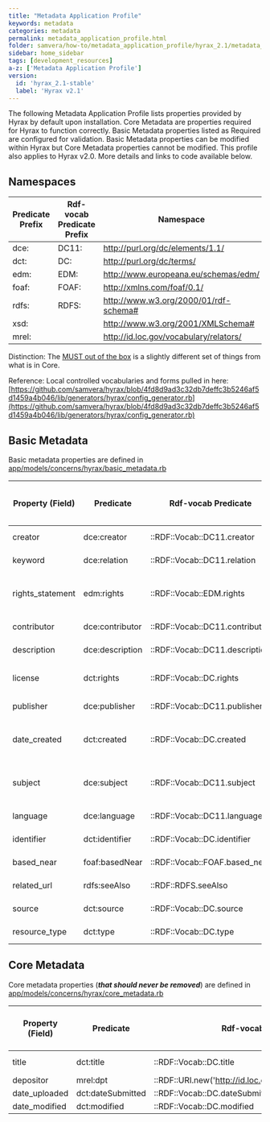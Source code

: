```yaml
---
title: "Metadata Application Profile"
keywords: metadata
categories: metadata
permalink: metadata_application_profile.html
folder: samvera/how-to/metadata_application_profile/hyrax_2.1/metadata_application_profile.md
sidebar: home_sidebar
tags: [development_resources]
a-z: ['Metadata Application Profile']
version:
  id: 'hyrax_2.1-stable'
  label: 'Hyrax v2.1'
---
```


The following Metadata Application Profile lists properties provided by Hyrax by default upon installation. Core Metadata are properties required for Hyrax to function correctly. Basic Metadata properties listed as Required are configured for validation. Basic Metadata properties can be modified within Hyrax but Core Metadata properties cannot be modified. This profile also applies to Hyrax v2.0. More details and links to code available below.

## Namespaces

| Predicate Prefix | Rdf-vocab Predicate Prefix | Namespace |
| -------- | --------- | -------- |
| dce: | DC11: | http://purl.org/dc/elements/1.1/ |
| dct: | DC: | http://purl.org/dc/terms/ |
| edm: | EDM: | http://www.europeana.eu/schemas/edm/ |
| foaf: | FOAF: | http://xmlns.com/foaf/0.1/ |
| rdfs: | RDFS: | http://www.w3.org/2000/01/rdf-schema# |
| xsd: | | http://www.w3.org/2001/XMLSchema# |
| mrel: | | http://id.loc.gov/vocabulary/relators/ |

Distinction: The [MUST out of the box](https://github.com/samvera/hyrax/blob/master/app/forms/hyrax/forms/work_form.rb#L33) is a slightly different set of things from what is in Core.

Reference: Local controlled vocabularies and forms pulled in here: [https://github.com/samvera/hyrax/blob/4fd8d9ad3c32db7deffc3b5246af5d1459a4b046/lib/generators/hyrax/config_generator.rb](https://github.com/samvera/hyrax/blob/4fd8d9ad3c32db7deffc3b5246af5d1459a4b046/lib/generators/hyrax/config_generator.rb)

## Basic Metadata

Basic metadata properties are defined in [app/models/concerns/hyrax/basic_metadata.rb](https://github.com/samvera/hyrax/blob/2.0-stable/app/models/concerns/hyrax/basic_metadata.rb)

| Property (Field) | Predicate | Rdf-vocab Predicate | Recommendation | Expected Value (Data Type) | Expected Value (Controlled Source) | Multiple | Obligation |
| ---------------- | --------- | -------- | -------- | -------- | -------- | -------- | -------- |
| creator          | dce:creator | ::RDF::Vocab::DC11.creator | MUST (Required) | xsd:string (Literal) | n/a | TRUE | {0,n} |
| keyword          | dce:relation | ::RDF::Vocab::DC11.relation | MUST (Required) | xsd:string (Literal) | n/a | TRUE | {0,n} |
| rights_statement | edm:rights | ::RDF::Vocab::EDM.rights | MUST (Required) | xsd:anyUri | Rights statements menu as YAML | **FALSE** | {0,n} |
| contributor      | dce:contributor | ::RDF::Vocab::DC11.contributor | MAY | xsd:string (Literal) | n/a | TRUE | {0,n} |
| description      | dce:description | ::RDF::Vocab::DC11.description | MAY | xsd:string (Literal) | n/a | TRUE | {0,n} |
| license          | dct:rights | ::RDF::Vocab::DC.rights | MAY | xsd:anyURI | License menu as YAML | TRUE | {0,n} |
| publisher        | dce:publisher | ::RDF::Vocab::DC11.publisher | MAY | xsd:string (Literal) | n/a | TRUE | {0,n} |
| date_created     | dct:created | ::RDF::Vocab::DC.created | MAY | xsd:date or xsd:dateTime xsd:string (Literal) | n/a | TRUE | {0,n} |
| subject          | dce:subject | ::RDF::Vocab::DC11.subject | MAY | xsd:string (Literal) | n/a (but existing vocab encouraged) | TRUE | {0,n} |
| language         | dce:language | ::RDF::Vocab::DC11.language | MAY | xsd:string (Literal) | n/a | TRUE | {0,n} |
| identifier       | dct:identifier | ::RDF::Vocab::DC.identifier | MAY | xsd:string (Literal) | n/a | TRUE | {0,n} |
| based_near | foaf:basedNear | ::RDF::Vocab::FOAF.based_near | MAY | xsd:anyURI | GeoNames web service | TRUE | {0,n} |
| related_url      | rdfs:seeAlso | ::RDF::RDFS.seeAlso | MAY | xsd:string or xsd:anyURI | n/a | TRUE | {0,n} |
| source           | dct:source | ::RDF::Vocab::DC.source | MAY | xsd:string (Literal) | n/a | TRUE | {0,n} |
| resource_type    | dct:type | ::RDF::Vocab::DC.type | MAY | xsd:string (Literal) | Type menu as YAML | TRUE | {0,n} |

## Core Metadata

Core metadata properties (**_that should never be removed_**) are defined in [app/models/concerns/hyrax/core_metadata.rb](https://github.com/samvera/hyrax/blob/2.0-stable/app/models/concerns/hyrax/core_metadata.rb)


| Property (Field) | Predicate | Rdf-vocab Predicate | Recommendation | Expected Value (Data Type) | Expected Value (Controlled Source) | Multiple | Obligation |
| -------- | --------- | -------- | -------- | -------- | -------- | -------- | -------- |
| title | dct:title | ::RDF::Vocab::DC.title | MUST (Required) | xsd:string (Literal) | n/a | TRUE | {1,n} |
| depositor | mrel:dpt | ::RDF::URI.new('http://id.loc.gov/vocabulary/relators/dpt') | MUST (Required) | user | n/a | **FALSE** | {1} |
| date_uploaded | dct:dateSubmitted | ::RDF::Vocab::DC.dateSubmitted | MUST (Required) | Literal | n/a | **FALSE** | {1} |
| date_modified | dct:modified | ::RDF::Vocab::DC.modified | MUST (Required) | Literal | n/a | **FALSE** | {1} |
